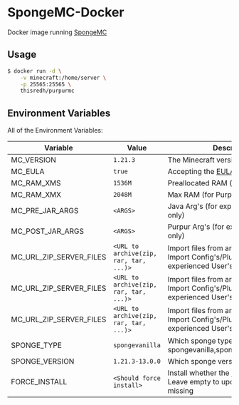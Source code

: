 # SpongeMC-Docker

Docker image running [SpongeMC](https://spongepowered.org/)

## Usage

```bash
$ docker run -d \
    -v minecraft:/home/server \
    -p 25565:25565 \
    thisredh/purpurmc
```

## Environment Variables

All of the Environment Variables:

| Variable | Value | Description |
| - | - | - |
| MC_VERSION | `1.21.3` | The Minecraft version to use |
| MC_EULA | `true` | Accepting the [EULA](https://account.mojang.com/documents/minecraft_eula) |
| MC_RAM_XMS | `1536M` | Preallocated RAM (for Purpur) |
| MC_RAM_XMX | `2048M` | Max RAM (for Purpur) |
| MC_PRE_JAR_ARGS | `<ARGS>` | Java Arg's (for experienced User's only) |
| MC_POST_JAR_ARGS | `<ARGS>` | Purpur Arg's (for experienced User's only) |
| MC_URL_ZIP_SERVER_FILES | `<URL to archive(zip, rar, tar, ...)>` | Import files from another Server or Import Config's/Plugin's (for experienced User's only) |
| MC_URL_ZIP_SERVER_FILES | `<URL to archive(zip, rar, tar, ...)>` | Import files from another Server or Import Config's/Plugin's (for experienced User's only) |
| MC_URL_ZIP_SERVER_FILES | `<URL to archive(zip, rar, tar, ...)>` | Import files from another Server or Import Config's/Plugin's (for experienced User's only) |
| SPONGE_TYPE | `spongevanilla` | Which sponge type to get (one of spongevanilla,spongeforge,spongeneo |
| SPONGE_VERSION | `1.21.3-13.0.0` | Which sponge version to get |
| FORCE_INSTALL | `<Should force install>` | Install whether the jar exists or not. Leave empty to update when jar is missing |
